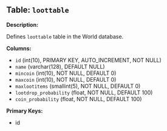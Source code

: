 ## Table: `loottable`

**Description:**

Defines `loottable` table in the World database.

**Columns:**
- `id` (int(10), PRIMARY KEY, AUTO_INCREMENT, NOT NULL)
- `name` (varchar(128), DEFAULT NULL)
- `mincoin` (int(10), NOT NULL, DEFAULT 0)
- `maxcoin` (int(10), NOT NULL, DEFAULT 0)
- `maxlootitems` (smallint(5), NOT NULL, DEFAULT 0)
- `lootdrop_probability` (float, NOT NULL, DEFAULT 100)
- `coin_probability` (float, NOT NULL, DEFAULT 100)

**Primary Keys:**
- id